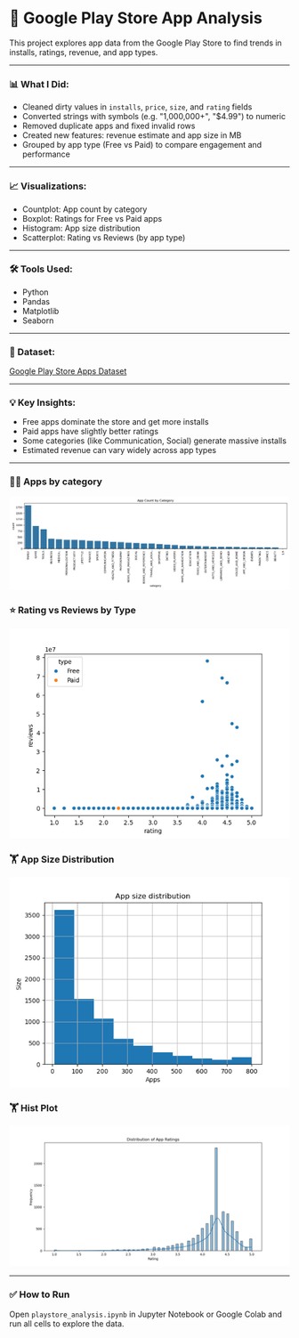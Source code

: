 # 📱 Google Play Store App Analysis

This project explores app data from the Google Play Store to find trends in installs, ratings, revenue, and app types.

---

### 📊 What I Did:
- Cleaned dirty values in `installs`, `price`, `size`, and `rating` fields
- Converted strings with symbols (e.g. "1,000,000+", "$4.99") to numeric
- Removed duplicate apps and fixed invalid rows
- Created new features: revenue estimate and app size in MB
- Grouped by app type (Free vs Paid) to compare engagement and performance

---

### 📈 Visualizations:
- Countplot: App count by category
- Boxplot: Ratings for Free vs Paid apps
- Histogram: App size distribution
- Scatterplot: Rating vs Reviews (by app type)

---

### 🛠️ Tools Used:
- Python
- Pandas
- Matplotlib
- Seaborn

---

### 📁 Dataset:
[Google Play Store Apps Dataset](https://www.kaggle.com/datasets/lava18/google-play-store-apps)

---

### 💡 Key Insights:
- Free apps dominate the store and get more installs
- Paid apps have slightly better ratings
- Some categories (like Communication, Social) generate massive installs
- Estimated revenue can vary widely across app types

---

### 🧑‍💻 Apps by category
![Apps](countplot.png)

### ⭐️ Rating vs Reviews by Type
![Ratings vs reviews](scatter.png)

### 🏋️ App Size Distribution
![App size](hist.png)

### 🏋️ Hist Plot
![hist plot](histplot.png)

---

### ✅ How to Run
Open `playstore_analysis.ipynb` in Jupyter Notebook or Google Colab and run all cells to explore the data.

